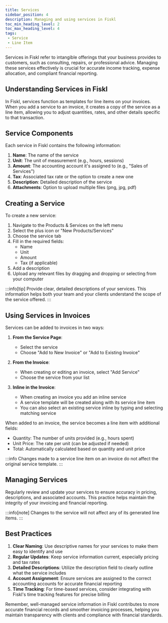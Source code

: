 ```yaml
---
title: Services
sidebar_position: 4
description: Managing and using services in Fiskl
toc_min_heading_level: 2
toc_max_heading_level: 4
tags:
 - Service
 - Line Item
---
```


Services in Fiskl refer to intangible offerings that your business provides to customers, such as consulting, repairs, or professional advice. Managing these services effectively is crucial for accurate income tracking, expense allocation, and compliant financial reporting.

## Understanding Services in Fiskl

In Fiskl, services function as templates for line items on your invoices. When you add a service to an invoice, it creates a copy of the service as a line item, allowing you to adjust quantities, rates, and other details specific to that transaction.

## Service Components

Each service in Fiskl contains the following information:

1. **Name**: The name of the service
2. **Unit**: The unit of measurement (e.g., hours, sessions)
3. **Amount**: The accounting account it's assigned to (e.g., "Sales of Services")
4. **Tax**: Associated tax rate or the option to create a new one
5. **Description**: Detailed description of the service
6. **Attachments**: Option to upload multiple files (png, jpg, pdf)

## Creating a Service

To create a new service:

1. Navigate to the Products & Services on the left menu
1. Select the plus icon or "New Products/Services"
1. Choose the service tab
1. Fill in the required fields:
   - Name
   - Unit
   - Amount
   - Tax (if applicable)
1. Add a description
1. Upload any relevant files by dragging and dropping or selecting from your computer

:::info[tip]
Provide clear, detailed descriptions of your services. This information helps both your team and your clients understand the scope of the service offered.
:::

## Using Services in Invoices

Services can be added to invoices in two ways:

1. **From the Service Page**:
   - Select the service
   - Choose "Add to New Invoice" or "Add to Existing Invoice"

1. **From the Invoice**:
   - When creating or editing an invoice, select "Add Service"
   - Choose the service from your list

1. **Inline in the Invoice**:
   - When creating an invoice you add an inline service
   - A service template will be created along with its service line item
   - You can also select an existing service inline by typing and selecting matching service

When added to an invoice, the service becomes a line item with additional fields:

- Quantity: The number of units provided (e.g., hours spent)
- Unit Price: The rate per unit (can be adjusted if needed)
- Total: Automatically calculated based on quantity and unit price

:::info
Changes made to a service line item on an invoice do not affect the original service template.
:::

## Managing Services

Regularly review and update your services to ensure accuracy in pricing, descriptions, and associated accounts. This practice helps maintain the integrity of your invoicing and financial reporting.

:::info[note]
Changes to the service will not affect any of its generated line items.
:::

## Best Practices

1. **Clear Naming**: Use descriptive names for your services to make them easy to identify and use
2. **Regular Updates**: Keep service information current, especially pricing and tax rates
3. **Detailed Descriptions**: Utilize the description field to clearly outline what the service includes
4. **Account Assignment**: Ensure services are assigned to the correct accounting accounts for accurate financial reporting
5. **Time Tracking**: For time-based services, consider integrating with Fiskl's time tracking features for precise billing

Remember, well-managed service information in Fiskl contributes to more accurate financial records and smoother invoicing processes, helping you maintain transparency with clients and compliance with financial standards.
